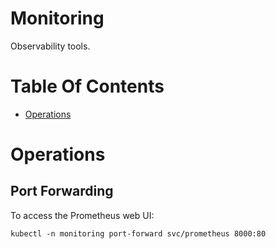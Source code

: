 # Monitoring
Observability tools.

# Table Of Contents
- [Operations](#operations)

# Operations
## Port Forwarding
To access the Prometheus web UI:

``` shell
kubectl -n monitoring port-forward svc/prometheus 8000:80
```

